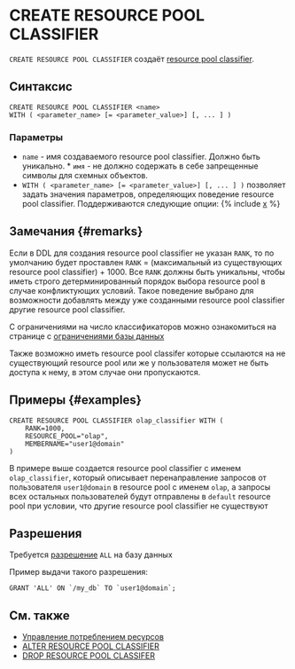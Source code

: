 # CREATE RESOURCE POOL CLASSIFIER

`CREATE RESOURCE POOL CLASSIFIER` создаёт [resource pool classifier](../../../../concepts/gloassary#resource-pool-classifier.md).

## Синтаксис

```yql
CREATE RESOURCE POOL CLASSIFIER <name>
WITH ( <parameter_name> [= <parameter_value>] [, ... ] )
```

### Параметры
* `name` - имя создаваемого resource pool classifier. Должно быть уникально. * `имя` - не должно содержать в себе запрещенные символы для схемных объектов.
* `WITH ( <parameter_name> [= <parameter_value>] [, ... ] )` позволяет задать значения параметров, определяющих поведение resource pool classifier. Поддерживаются следующие опции:
{% include [x](_includes/resource_pool_classifier_parameters.md) %}

## Замечания {#remarks}

Если в DDL для создания resource pool classifier не указан `RANK`, то по умолчанию будет проставлен `RANK` = (максимальный из существующих resource pool classifier) + 1000. Все `RANK` должны быть уникальны, чтобы иметь строго детерминированный порядок выбора resource pool в случае конфликтующих условий. Такое поведение выбрано для возможности добавлять между уже созданными resource pool classifier другие resource pool classifier.

С ограничениями на число классификаторов можно ознакомиться на странице с [ограничениями базы данных](../../../../concepts/limits-ydb#resource_pool)

Также возможно иметь resource pool classifer которые ссылаются на не существующий resource pool или же у пользователя может не быть доступа к нему, в этом случае они пропускаются.

## Примеры {#examples}

```
CREATE RESOURCE POOL CLASSIFIER olap_classifier WITH (
    RANK=1000,
    RESOURCE_POOL="olap",
    MEMBERNAME="user1@domain"
)
```

В примере выше создается resource pool classifier с именем `olap_classifier`, который описывает перенаправление запросов от пользователя `user1@domain` в resource pool c именем `olap`, а запросы всех остальных пользователей будут отправлены в `default` resource pool при условии, что другие resource pool classifier не существуют

## Разрешения

Требуется [разрешение](../yql/reference/syntax/grant#permissions-list) `ALL` на базу данных

Пример выдачи такого разрешения:
```yql
GRANT 'ALL' ON `/my_db` TO `user1@domain`;
```

## См. также

* [Управление потреблением ресурсов](../../../../dev/resource-pools-and-classifiers.md)
* [ALTER RESOURCE POOL CLASSIFIER](alter-resource-pool-classifier.md)
* [DROP RESOURCE POOL CLASSIFER](drop-resource-pool-classifier.md)